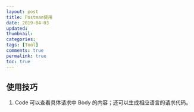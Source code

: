 ```yaml
---
layout: post
title: Postman使用
date: 2019-04-03
updated:
thumbnail:
categories:
tags: [Tool]
comments: true
permalink: true
toc: true
---
```


## 使用技巧

1. Code 可以查看具体请求中 Body 的内容；还可以生成相应语言的请求代码。
